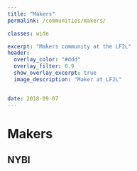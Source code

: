 ```yaml
---
title: "Makers"
permalink: /communities/makers/

classes: wide

excerpt: "Makers community at the LF2L"
header:
  overlay_color: "#ddd"
  overlay_filter: 0.9
  show_overlay_excerpt: true 
  image_description: "Maker at LF2L"


date: 2018-09-07
---
```


# Makers

## NYBI